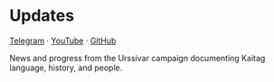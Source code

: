 <script setup lang="ts">
import PostCard from "@/components/PostCard.vue";
import { data as posts } from './posts.data';
</script>

# Updates

[Telegram](https://t.me/urssivar) · [YouTube](https://youtube.com/@urssivar) · [GitHub](https://github.com/urssivar)

News and progress from the Urssivar campaign documenting Kaitag language, history, and people.

<PostCard v-for="p in posts" :key="p.url" :page="p"/>
